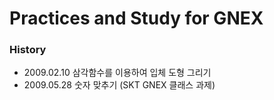 # Practices and Study for GNEX

### History
* 2009.02.10 삼각함수를 이용하여 입체 도형 그리기
* 2009.05.28 숫자 맞추기 (SKT GNEX 클래스 과제)